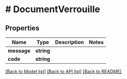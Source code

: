 # # DocumentVerrouille

## Properties

Name | Type | Description | Notes
------------ | ------------- | ------------- | -------------
**message** | **string** |  |
**code** | **string** |  |

[[Back to Model list]](../../README.md#models) [[Back to API list]](../../README.md#endpoints) [[Back to README]](../../README.md)
